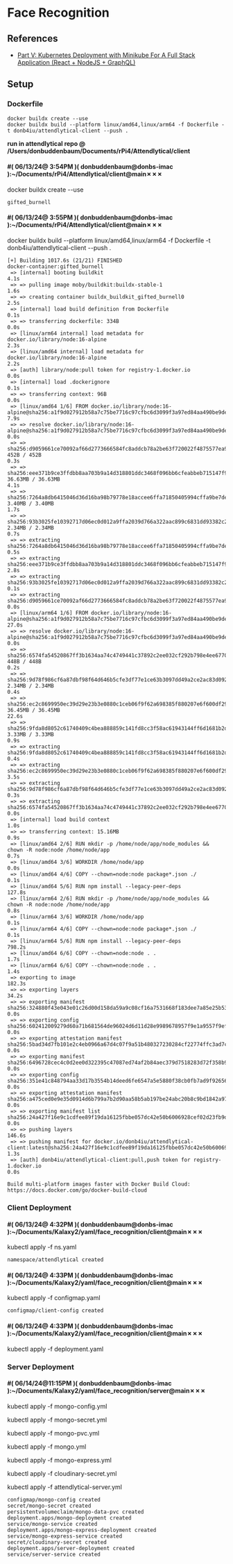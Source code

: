 # Face Recognition

## References

- [Part V: Kubernetes Deployment with Minikube For A Full Stack Application (React + NodeJS + GraphQL)](https://medium.com/@cheahwen1997/part-v-kubernetes-deployment-with-minikube-for-a-full-stack-application-react-nodejs-82406b325b50)


## Setup

### Dockerfile

    docker buildx create --use
    docker buildx build --platform linux/amd64,linux/arm64 -f Dockerfile -t donb4iu/attendlytical-client --push .

    
    
**run in attendlytical repo @ /Users/donbuddenbaum/Documents/rPi4/Attendlytical/client**


#### #( 06/13/24@ 3:54PM )( donbuddenbaum@donbs-imac ):~/Documents/rPi4/Attendlytical/client@main✗✗✗
   
   docker buildx create --use

    gifted_burnell

#### #( 06/13/24@ 3:55PM )( donbuddenbaum@donbs-imac ):~/Documents/rPi4/Attendlytical/client@main✗✗✗
   
   docker buildx build --platform linux/amd64,linux/arm64 -f Dockerfile -t donb4iu/attendlytical-client --push .

```
[+] Building 1017.6s (21/21) FINISHED                                                                                                               docker-container:gifted_burnell
 => [internal] booting buildkit                                                                                                                                                4.1s
 => => pulling image moby/buildkit:buildx-stable-1                                                                                                                             1.6s
 => => creating container buildx_buildkit_gifted_burnell0                                                                                                                      2.5s
 => [internal] load build definition from Dockerfile                                                                                                                           0.1s
 => => transferring dockerfile: 334B                                                                                                                                           0.0s
 => [linux/arm64 internal] load metadata for docker.io/library/node:16-alpine                                                                                                  2.3s
 => [linux/amd64 internal] load metadata for docker.io/library/node:16-alpine                                                                                                  2.2s
 => [auth] library/node:pull token for registry-1.docker.io                                                                                                                    0.0s
 => [internal] load .dockerignore                                                                                                                                              0.1s
 => => transferring context: 96B                                                                                                                                               0.0s
 => [linux/amd64 1/6] FROM docker.io/library/node:16-alpine@sha256:a1f9d027912b58a7c75be7716c97cfbc6d3099f3a97ed84aa490be9dee20e787                                            7.9s
 => => resolve docker.io/library/node:16-alpine@sha256:a1f9d027912b58a7c75be7716c97cfbc6d3099f3a97ed84aa490be9dee20e787                                                        0.0s
 => => sha256:d9059661ce70092af66d2773666584fc8addcb78a2be63f720022f4875577ea9 452B / 452B                                                                                     0.3s
 => => sha256:eee371b9ce3ffdbb8aa703b9a14d318801ddc3468f096bb6cfeabbeb715147f9 36.63MB / 36.63MB                                                                               4.1s
 => => sha256:7264a8db6415046d36d16ba98b79778e18accee6ffa71850405994cffa9be7de 3.40MB / 3.40MB                                                                                 1.7s
 => => sha256:93b3025fe10392717d06ec0d012a9ffa2039d766a322aac899c6831dd93382c2 2.34MB / 2.34MB                                                                                 0.7s
 => => extracting sha256:7264a8db6415046d36d16ba98b79778e18accee6ffa71850405994cffa9be7de                                                                                      0.5s
 => => extracting sha256:eee371b9ce3ffdbb8aa703b9a14d318801ddc3468f096bb6cfeabbeb715147f9                                                                                      2.8s
 => => extracting sha256:93b3025fe10392717d06ec0d012a9ffa2039d766a322aac899c6831dd93382c2                                                                                      0.1s
 => => extracting sha256:d9059661ce70092af66d2773666584fc8addcb78a2be63f720022f4875577ea9                                                                                      0.0s
 => [linux/arm64 1/6] FROM docker.io/library/node:16-alpine@sha256:a1f9d027912b58a7c75be7716c97cfbc6d3099f3a97ed84aa490be9dee20e787                                           27.0s
 => => resolve docker.io/library/node:16-alpine@sha256:a1f9d027912b58a7c75be7716c97cfbc6d3099f3a97ed84aa490be9dee20e787                                                        0.0s
 => => sha256:6574fa54520867ff3b1634aa74c4749441c37892c2ee032cf292b798e4ee6770 448B / 448B                                                                                     0.2s
 => => sha256:9d78f986cf6a87dbf98f64d646b5cfe3df77e1ce63b3097dd49a2ce2ac83d092 2.34MB / 2.34MB                                                                                 0.4s
 => => sha256:ec2c8699950ec39d29e23b3e0880c1ceb06f9f62a698385f880207e6f600df29 36.45MB / 36.45MB                                                                              22.6s
 => => sha256:9fda8d8052c61740409c4bea888859c141fd8cc3f58ac61943144ff6d1681b2d 3.33MB / 3.33MB                                                                                 0.9s
 => => extracting sha256:9fda8d8052c61740409c4bea888859c141fd8cc3f58ac61943144ff6d1681b2d                                                                                      0.4s
 => => extracting sha256:ec2c8699950ec39d29e23b3e0880c1ceb06f9f62a698385f880207e6f600df29                                                                                      3.5s
 => => extracting sha256:9d78f986cf6a87dbf98f64d646b5cfe3df77e1ce63b3097dd49a2ce2ac83d092                                                                                      0.3s
 => => extracting sha256:6574fa54520867ff3b1634aa74c4749441c37892c2ee032cf292b798e4ee6770                                                                                      0.0s
 => [internal] load build context                                                                                                                                              1.0s
 => => transferring context: 15.16MB                                                                                                                                           0.9s
 => [linux/amd64 2/6] RUN mkdir -p /home/node/app/node_modules && chown -R node:node /home/node/app                                                                            0.7s
 => [linux/amd64 3/6] WORKDIR /home/node/app                                                                                                                                   0.0s
 => [linux/amd64 4/6] COPY --chown=node:node package*.json ./                                                                                                                  0.1s
 => [linux/amd64 5/6] RUN npm install --legacy-peer-deps                                                                                                                     127.8s
 => [linux/arm64 2/6] RUN mkdir -p /home/node/app/node_modules && chown -R node:node /home/node/app                                                                            0.8s
 => [linux/arm64 3/6] WORKDIR /home/node/app                                                                                                                                   0.1s
 => [linux/arm64 4/6] COPY --chown=node:node package*.json ./                                                                                                                  0.1s
 => [linux/arm64 5/6] RUN npm install --legacy-peer-deps                                                                                                                     798.2s
 => [linux/amd64 6/6] COPY --chown=node:node . .                                                                                                                               1.7s
 => [linux/arm64 6/6] COPY --chown=node:node . .                                                                                                                               1.4s
 => exporting to image                                                                                                                                                       182.3s
 => => exporting layers                                                                                                                                                       34.2s
 => => exporting manifest sha256:324880f43e043e01c26d00d158da59a9c08cf16a7531668f183dee7a85e25b53                                                                              0.0s
 => => exporting config sha256:602412009279d60a71b681564de96024d6d11d28e9989678957f9e1a9557f9ef                                                                                0.0s
 => => exporting attestation manifest sha256:5bad34d7fb101e2c4eb0966a67d4c07f9a51b480327230284cf22774ffc3ad7c                                                                  0.0s
 => => exporting manifest sha256:6496728cec4c0d2ee0d322395c47087ed74af2b84aec379d7518283d72f358b9                                                                              0.0s
 => => exporting config sha256:351e41c848794aa33d17b3554b14deed6fe6547a5e5880f38cb0fb7ad9f92656                                                                                0.0s
 => => exporting attestation manifest sha256:a475ced0e9e35d0914d6b799a7b2d90aa58b5ab197be24abc20b8c9bd1842a97                                                                  0.0s
 => => exporting manifest list sha256:24a427f16e9c1cdfee89f19da16125fbbe057dc42e50b6006928cef02d23fb9d                                                                         0.0s
 => => pushing layers                                                                                                                                                        146.6s
 => => pushing manifest for docker.io/donb4iu/attendlytical-client:latest@sha256:24a427f16e9c1cdfee89f19da16125fbbe057dc42e50b6006928cef02d23fb9d                              1.3s
 => [auth] donb4iu/attendlytical-client:pull,push token for registry-1.docker.io                                                                                               0.0s

Build multi-platform images faster with Docker Build Cloud: https://docs.docker.com/go/docker-build-cloud
```

### Client Deployment

#### #( 06/13/24@ 4:32PM )( donbuddenbaum@donbs-imac ):~/Documents/Kalaxy2/yaml/face_recognition/client@main✗✗✗
   kubectl apply -f ns.yaml

    namespace/attendlytical created
#### #( 06/13/24@ 4:33PM )( donbuddenbaum@donbs-imac ):~/Documents/Kalaxy2/yaml/face_recognition/client@main✗✗✗
   kubectl apply -f configmap.yaml

    configmap/client-config created
#### #( 06/13/24@ 4:33PM )( donbuddenbaum@donbs-imac ):~/Documents/Kalaxy2/yaml/face_recognition/client@main✗✗✗
   kubectl apply -f deployment.yaml


### Server Deployment

#### #( 06/14/24@11:15PM )( donbuddenbaum@donbs-imac ):~/Documents/Kalaxy2/yaml/face_recognition/server@main✗✗✗
   
kubectl apply -f mongo-config.yml

kubectl apply -f mongo-secret.yml

kubectl apply -f mongo-pvc.yml

kubectl apply -f mongo.yml

kubectl apply -f mongo-express.yml

kubectl apply -f cloudinary-secret.yml

kubectl apply -f attendlytical-server.yml


```
configmap/mongo-config created
secret/mongo-secret created
persistentvolumeclaim/mongo-data-pvc created
deployment.apps/mongo-deployment created
service/mongo-service created
deployment.apps/mongo-express-deployment created
service/mongo-express-service created
secret/cloudinary-secret created
deployment.apps/server-deployment created
service/server-service created
```
